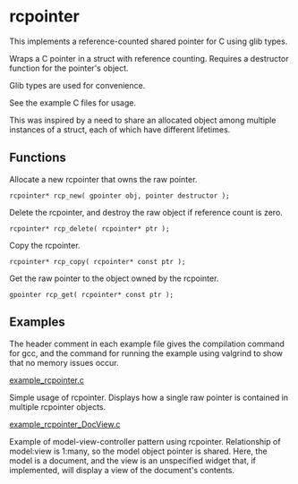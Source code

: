 # rcpointer
This implements a reference-counted shared pointer for C using glib types.

Wraps a C pointer in a struct with reference counting.
Requires a destructor function for the pointer's object.

Glib types are used for convenience.

See the example C files for usage.

This was inspired by a need to share an allocated object
among multiple instances of a struct, each of which
have different lifetimes.

## Functions

Allocate a new rcpointer that owns the raw pointer.
```
rcpointer* rcp_new( gpointer obj, pointer destructor );
```

Delete the rcpointer, and destroy the raw object if reference count is zero.
```
rcpointer* rcp_delete( rcpointer* ptr );
```

Copy the rcpointer.
```
rcpointer* rcp_copy( rcpointer* const ptr );
```

Get the raw pointer to the object owned by the rcpointer.
```
gpointer rcp_get( rcpointer* const ptr );
```

## Examples

The header comment in each example file gives the compilation command
for gcc, and the command for running the example using valgrind to
show that no memory issues occur.

[example_rcpointer.c](example_rcpointer.c)

Simple usage of rcpointer.
Displays how a single raw pointer is contained in multiple rcpointer objects.

[example_rcpointer_DocView.c](example_rcpointer_DocView.c)

Example of model-view-controller pattern using rcpointer.
Relationship of model:view is 1:many, so the model object pointer is shared.
Here, the model is a document, and the view is an unspecified widget
that, if implemented, will display a view of the document's contents.
